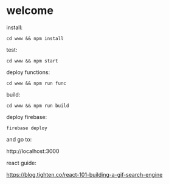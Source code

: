 # welcome

install:

`cd www && npm install`

test: 

`cd www && npm start`

deploy functions: 

`cd www && npm run func`

build:

`cd www && npm run build`

deploy firebase:

`firebase deploy`

and go to:

http://localhost:3000

react guide:

https://blog.tighten.co/react-101-building-a-gif-search-engine